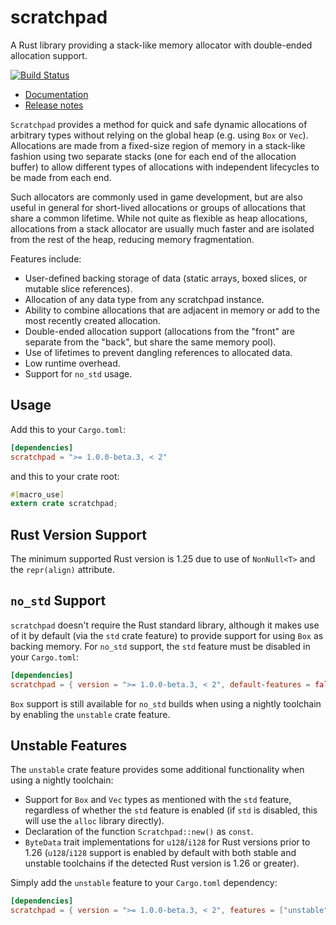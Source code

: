 scratchpad
==========

A Rust library providing a stack-like memory allocator with double-ended
allocation support.

[![Build Status](https://travis-ci.org/okready/scratchpad.svg?branch=master)](https://travis-ci.org/okready/scratchpad)

- [Documentation](https://docs.rs/scratchpad)
- [Release notes](https://github.com/okready/scratchpad/releases)

`Scratchpad` provides a method for quick and safe dynamic allocations of
arbitrary types without relying on the global heap (e.g. using `Box` or
`Vec`). Allocations are made from a fixed-size region of memory in a
stack-like fashion using two separate stacks (one for each end of the
allocation buffer) to allow different types of allocations with independent
lifecycles to be made from each end.

Such allocators are commonly used in game development, but are also useful in
general for short-lived allocations or groups of allocations that share a
common lifetime. While not quite as flexible as heap allocations, allocations
from a stack allocator are usually much faster and are isolated from the rest
of the heap, reducing memory fragmentation.

Features include:

- User-defined backing storage of data (static arrays, boxed slices, or
  mutable slice references).
- Allocation of any data type from any scratchpad instance.
- Ability to combine allocations that are adjacent in memory or add to the
  most recently created allocation.
- Double-ended allocation support (allocations from the "front" are separate
  from the "back", but share the same memory pool).
- Use of lifetimes to prevent dangling references to allocated data.
- Low runtime overhead.
- Support for `no_std` usage.

## Usage

Add this to your `Cargo.toml`:

```toml
[dependencies]
scratchpad = ">= 1.0.0-beta.3, < 2"
```

and this to your crate root:

```rust
#[macro_use]
extern crate scratchpad;
```

## Rust Version Support

The minimum supported Rust version is 1.25 due to use of `NonNull<T>` and the
`repr(align)` attribute.

## `no_std` Support

`scratchpad` doesn't require the Rust standard library, although it makes use
of it by default (via the `std` crate feature) to provide support for using
`Box` as backing memory. For `no_std` support, the `std` feature must be
disabled in your `Cargo.toml`:

```toml
[dependencies]
scratchpad = { version = ">= 1.0.0-beta.3, < 2", default-features = false }
```

`Box` support is still available for `no_std` builds when using a nightly
toolchain by enabling the `unstable` crate feature.

## Unstable Features

The `unstable` crate feature provides some additional functionality when using
a nightly toolchain:

- Support for `Box` and `Vec` types as mentioned with the `std` feature,
  regardless of whether the `std` feature is enabled (if `std` is disabled,
  this will use the `alloc` library directly).
- Declaration of the function `Scratchpad::new()` as `const`.
- `ByteData` trait implementations for `u128`/`i128` for Rust versions prior
  to 1.26 (`u128`/`i128` support is enabled by default with both stable and
  unstable toolchains if the detected Rust version is 1.26 or greater).

Simply add the `unstable` feature to your `Cargo.toml` dependency:

```toml
[dependencies]
scratchpad = { version = ">= 1.0.0-beta.3, < 2", features = ["unstable"] }
```
